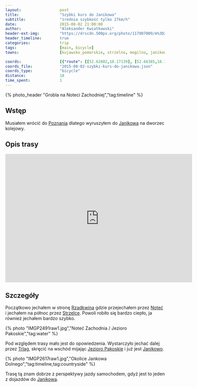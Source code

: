 ```yaml
---
layout:                 post
title:                  "Szybki kurs do Janikowa"
subtitle:               "średnia szybkość tylko 27km/h"
date:                   2015-08-02 21:00:00
author:                 "Aleksander Kwiatkowski"
header-ext-img:         "https://drscdn.500px.org/photo/117007009/m%3D2048/87a1a309f7c54c1cd007cd2a23fcab9b"
header_timeline:        true
categories:             trip
tags:                   [main, bicycle]
towns:                  [kujawsko_pomorskie, strzelno, mogilno, janikowo]

coords:                 [{"route": [[52.62802,18.17139], [52.66385,18.12469], [52.66343,18.10444], [52.73417,18.09002], [52.74996,18.11714]], "type": "bicycle"}]
coords_file:            "2015-08-02-szybki-kurs-do-janikowa.json"
coords_type:            "bicycle"
distance:               18
time_spent:             1
---
```


[vimeo]:                 https://vimeo.com/136709850

[wiki-poznan]:            https://pl.wikipedia.org/wiki/Pozna%C5%84
[wiki-janikowo]:          https://pl.wikipedia.org/wiki/Janikowo
[wiki-rzadkwin]:          https://pl.wikipedia.org/wiki/Rzadkwin
[wiki-notec]:             https://pl.wikipedia.org/wiki/Note%C4%87
[wiki-strzelce]:          https://pl.wikipedia.org/wiki/Strzelce_(powiat_mogile%C5%84ski)
[wiki-trlag]:             https://pl.wikipedia.org/wiki/Trl%C4%85g
[wiki-jezioro-pakoskie]:  https://pl.wikipedia.org/wiki/Jeziora_Pakoskie

{% photo_header "Grobla na Noteci Zachodniej","tag:timeline" %}

Wstęp
-----

Musiałem wrócić do [Poznania][wiki-poznan] dlatego wyruszyłem do [Janikowa][wiki-janikowo]
na dworzec kolejowy.

Opis trasy
----------

<iframe height='405' width='590' frameborder='0' allowtransparency='true' scrolling='no' src='https://www.strava.com/activities/359583873/embed/b1e72b19e86511a10c29ac8e4b0ac502008edd81'></iframe>

Szczegóły
---------

Początkowo jechałem w stronę [Rzadkwina][wiki-rzadkwin] gdzie przejechałem przez
[Noteć][wiki-notec] i jechałem na północ przez [Strzelce][wiki-strzelce]. Powoli robiło
się bardzo ciepło, ja również jechałem bardzo szybko.

{% photo "IMGP2491raw1.jpg","Noteć Zachodnia / Jezioro Pakoskie","tag:water" %}

Pod względem trasy mało jest do opowiedzenia. Wystarczyło jechać dalej przez
[Trląg][wiki-trlag], skręcić na wschód mijając [Jezioro Pakoskie][wiki-jezioro-pakoskie]
i już jest [Janikowo][wiki-janikowo].

{% photo "IMGP2617raw1.jpg","Okolice Jankowa Dolnego","tag:timeline,tag:countryside" %}

Trasę tą znam dobrze z perspektywy jazdy samochodem, gdyż jest to jeden z dojazdów
do [Janikowa][wiki-janikowo].
